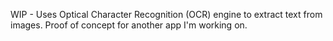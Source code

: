 WIP - Uses Optical Character Recognition (OCR) engine to extract text from images. Proof of concept for another app I'm working on.
